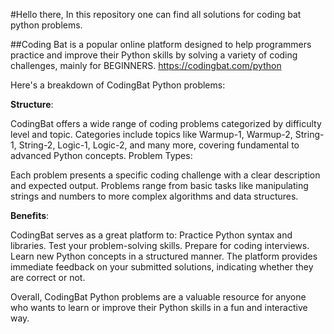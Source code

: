 #Hello there, In this repository one can find all solutions for coding bat python problems. 

##Coding Bat is a popular online platform designed to help programmers practice and improve their Python skills by solving a variety of coding challenges, mainly for BEGINNERS.
https://codingbat.com/python



Here's a breakdown of CodingBat Python problems:



**Structure**:

CodingBat offers a wide range of coding problems categorized by difficulty level and topic.
Categories include topics like Warmup-1, Warmup-2, String-1, String-2, Logic-1, Logic-2, and many more, covering fundamental to advanced Python concepts.
Problem Types:

Each problem presents a specific coding challenge with a clear description and expected output.
Problems range from basic tasks like manipulating strings and numbers to more complex algorithms and data structures.



**Benefits**:

CodingBat serves as a great platform to:
Practice Python syntax and libraries.
Test your problem-solving skills.
Prepare for coding interviews.
Learn new Python concepts in a structured manner.
The platform provides immediate feedback on your submitted solutions, indicating whether they are correct or not.




Overall, CodingBat Python problems are a valuable resource for anyone who wants to learn or improve their Python skills in a fun and interactive way.

